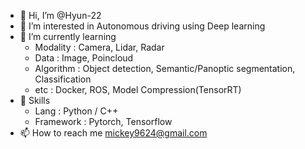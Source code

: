 - 👋 Hi, I’m @Hyun-22
- 👀 I’m interested in Autonomous driving using Deep learning
- 🌱 I’m currently learning
  - Modality : Camera, Lidar, Radar
  - Data : Image, Poincloud
  - Algorithm : Object detection, Semantic/Panoptic segmentation, Classification
  - etc : Docker, ROS, Model Compression(TensorRT)
- 🎈 Skills
  - Lang : Python / C++
  - Framework : Pytorch, Tensorflow
- 📫 How to reach me mickey9624@gmail.com

<!---
Hyun-22/Hyun-22 is a ✨ special ✨ repository because its `README.md` (this file) appears on your GitHub profile.
You can click the Preview link to take a look at your changes.
--->
